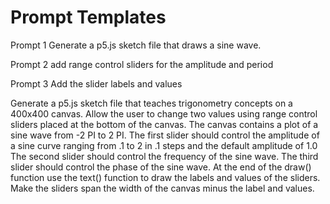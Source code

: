 # Prompt Templates

Prompt 1
Generate a p5.js sketch file that draws a sine wave.

Prompt 2
add range control sliders for the amplitude and period

Prompt 3
Add the slider labels and values 




Generate a p5.js sketch file that teaches trigonometry concepts on a 400x400 canvas.
Allow the user to change two values using range control sliders placed at the bottom of the canvas.
The canvas contains a plot of a sine wave from -2 PI to 2 PI.
The first slider should control the amplitude of a sine curve ranging from .1 to 2 in .1 steps and the default amplitude of 1.0
The second slider should control the frequency of the sine wave.
The third slider should control the phase of the sine wave.
At the end of the draw() function use the text() function to draw the labels and values of the sliders.
Make the sliders span the width of the canvas minus the label and values.
